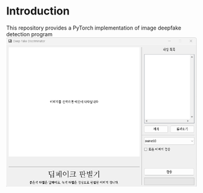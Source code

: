 # Introduction

This repository provides a PyTorch implementation of image deepfake detection program
![GUI](gui.png)


